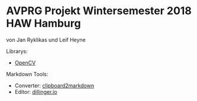 AVPRG Projekt Wintersemester 2018 HAW Hamburg
=============================================
von Jan Ryklikas und Leif Heyne

Librarys:
- [OpenCV](https://opencv.org/)

Markdown Tools:
- Converter: [clipboard2markdown](https://euangoddard.github.io/clipboard2markdown/)
- Editor: [dillinger.io](https://dillinger.io/)
